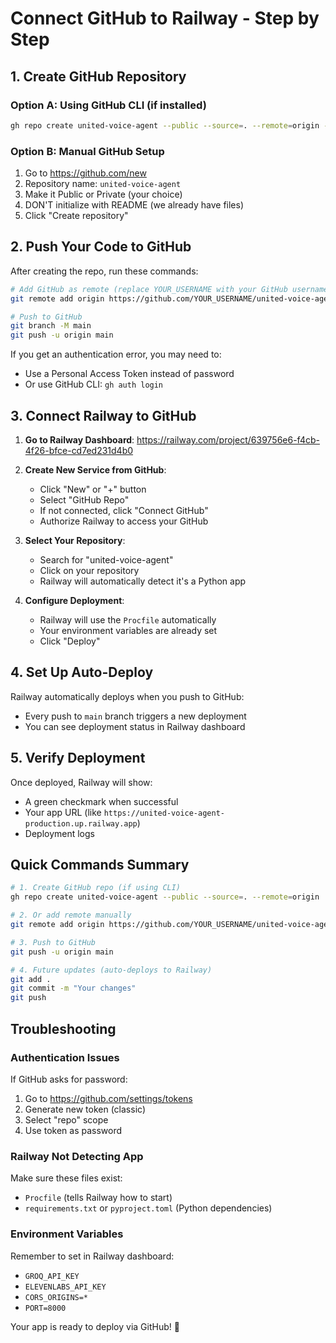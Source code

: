 # Connect GitHub to Railway - Step by Step

## 1. Create GitHub Repository

### Option A: Using GitHub CLI (if installed)
```bash
gh repo create united-voice-agent --public --source=. --remote=origin --push
```

### Option B: Manual GitHub Setup
1. Go to https://github.com/new
2. Repository name: `united-voice-agent`
3. Make it Public or Private (your choice)
4. DON'T initialize with README (we already have files)
5. Click "Create repository"

## 2. Push Your Code to GitHub

After creating the repo, run these commands:

```bash
# Add GitHub as remote (replace YOUR_USERNAME with your GitHub username)
git remote add origin https://github.com/YOUR_USERNAME/united-voice-agent.git

# Push to GitHub
git branch -M main
git push -u origin main
```

If you get an authentication error, you may need to:
- Use a Personal Access Token instead of password
- Or use GitHub CLI: `gh auth login`

## 3. Connect Railway to GitHub

1. **Go to Railway Dashboard**: https://railway.com/project/639756e6-f4cb-4f26-bfce-cd7ed231d4b0

2. **Create New Service from GitHub**:
   - Click "New" or "+" button
   - Select "GitHub Repo"
   - If not connected, click "Connect GitHub"
   - Authorize Railway to access your GitHub

3. **Select Your Repository**:
   - Search for "united-voice-agent"
   - Click on your repository
   - Railway will automatically detect it's a Python app

4. **Configure Deployment**:
   - Railway will use the `Procfile` automatically
   - Your environment variables are already set
   - Click "Deploy"

## 4. Set Up Auto-Deploy

Railway automatically deploys when you push to GitHub:
- Every push to `main` branch triggers a new deployment
- You can see deployment status in Railway dashboard

## 5. Verify Deployment

Once deployed, Railway will show:
- A green checkmark when successful
- Your app URL (like `https://united-voice-agent-production.up.railway.app`)
- Deployment logs

## Quick Commands Summary

```bash
# 1. Create GitHub repo (if using CLI)
gh repo create united-voice-agent --public --source=. --remote=origin

# 2. Or add remote manually
git remote add origin https://github.com/YOUR_USERNAME/united-voice-agent.git

# 3. Push to GitHub
git push -u origin main

# 4. Future updates (auto-deploys to Railway)
git add .
git commit -m "Your changes"
git push
```

## Troubleshooting

### Authentication Issues
If GitHub asks for password:
1. Go to https://github.com/settings/tokens
2. Generate new token (classic)
3. Select "repo" scope
4. Use token as password

### Railway Not Detecting App
Make sure these files exist:
- `Procfile` (tells Railway how to start)
- `requirements.txt` or `pyproject.toml` (Python dependencies)

### Environment Variables
Remember to set in Railway dashboard:
- `GROQ_API_KEY`
- `ELEVENLABS_API_KEY`
- `CORS_ORIGINS=*`
- `PORT=8000`

Your app is ready to deploy via GitHub! 🚀